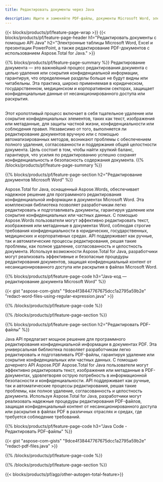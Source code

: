 ```yaml
---
title: Редактировать документы через Java 

description: Ищите и заменяйте PDF-файлы, документы Microsoft Word, электронные таблицы Excel и данные презентаций PowerPoint с помощью приложения Java.
---
```


{{< blocks/products/pf/feature-page-wrap >}}
{{< blocks/products/pf/feature-page-header h1="Редактировать документы с помощью API Java" h2="Электронные таблицы Microsoft Word, Excel и презентации PowerPoint, а также редактирование PDF-документов с использованием Aspose.Total for Java." >}}

{{% blocks/products/pf/feature-page-summary %}}
Редактирование документа — это важнейший процесс редактирования документа с целью удаления или сокрытия конфиденциальной информации, гарантируя, что определенные разделы больше не будут видны или читабельны. Эта практика, широко применяемая в юридическом, государственном, медицинском и корпоративном секторах, защищает конфиденциальные данные от несанкционированного доступа или раскрытия.<br /><br />

Этот кропотливый процесс включает в себя тщательное удаление или сокрытие конфиденциальных элементов, таких как текст, изображения или метаданные, для защиты частной жизни, конфиденциальности или соблюдения правил. Независимо от того, выполняется ли редактирование документов вручную или с помощью автоматизированных методов, возникают проблемы с обеспечением полного удаления, согласованности и поддержания общей целостности документа. Цель состоит в том, чтобы найти хрупкий баланс, гарантируя, что усилия по редактированию успешно сохранят конфиденциальность и безопасность содержания документа.
{{% /blocks/products/pf/feature-page-summary  %}}

{{% blocks/products/pf/feature-page-section  h2="Редактирование документов Microsoft Word" %}}

Aspose.Total for Java, оснащенный Aspose.Words, обеспечивает надежное решение для программного редактирования конфиденциальной информации в документах Microsoft Word. Эта комплексная библиотека позволяет разработчикам легко редактировать и подготавливать документы, гарантируя удаление или сокрытие конфиденциальных или частных данных. С помощью Aspose.Words пользователи могут эффективно редактировать текст, изображения или метаданные в документах Word, соблюдая строгие требования конфиденциальности в юридических, государственных, медицинских и корпоративных средах. API поддерживает как ручные, так и автоматические процессы редактирования, решая такие проблемы, как полное удаление, согласованность и целостность документа. Используя возможности Aspose.Total for Java, разработчики могут реализовать эффективные и безопасные процедуры редактирования документов, защищая конфиденциальный контент от несанкционированного доступа или раскрытия в файлах Microsoft Word.

{{% blocks/products/pf/feature-page-code h3="Java-код — редактирование документа Microsoft Word" %}}

{{< gist "aspose-com-gists" "9dce4f38447767675dcc1a2795a59b2e" "redact-word-files-using-regular-expression.java" >}}

{{% /blocks/products/pf/feature-page-code  %}}

{{% /blocks/products/pf/feature-page-section %}}

{{% blocks/products/pf/feature-page-section  h2="Редактировать PDF-файлы" %}}

Java API предлагает мощное решение для программного редактирования конфиденциальной информации в документах PDF. Эта универсальная библиотека позволяет разработчикам легко редактировать и подготавливать PDF-файлы, гарантируя удаление или сокрытие конфиденциальных или частных данных. С помощью дочернего API Aspose.PDF Aspose.Total for Java пользователи могут эффективно редактировать текст, изображения или метаданные в PDF-документах, удовлетворяя острую потребность в информационной безопасности и конфиденциальности. API поддерживает как ручные, так и автоматические процессы редактирования, решая такие проблемы, как полное удаление, согласованность и целостность документа. Используя Aspose.Total for Java, разработчики могут реализовать надежные процедуры редактирования PDF-файлов, защищая конфиденциальный контент от несанкционированного доступа или раскрытия в файлах PDF в различных отраслях и средах, где требуется соблюдение требований.

{{% blocks/products/pf/feature-page-code h3="Java Code - Редактировать PDF-файлы" %}}

{{< gist "aspose-com-gists" "9dce4f38447767675dcc1a2795a59b2e" "redact-pdf-files.java" >}}

{{% /blocks/products/pf/feature-page-code  %}}

{{% /blocks/products/pf/feature-page-section %}}

{{< blocks/products/pf/agp/other-autogen-total-feature>}}